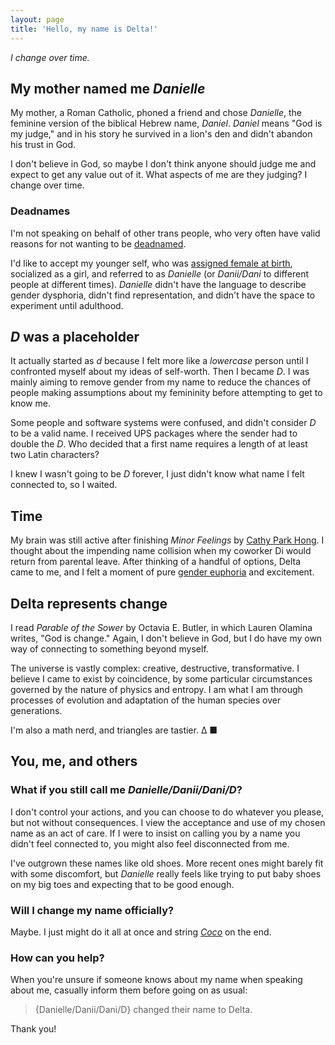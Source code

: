 ```yaml
---
layout: page
title: 'Hello, my name is Delta!'
---
```


_I change over time._

## My mother named me _Danielle_

My mother, a Roman Catholic, phoned a friend and chose _Danielle_, the feminine version of the biblical Hebrew name, _Daniel_. _Daniel_ means "God is my judge," and in his story he survived in a lion's den and didn't abandon his trust in God.

I don't believe in God, so maybe I don't think anyone should judge me and expect to get any value out of it. What aspects of me are they judging? I change over time.

### Deadnames

I'm not speaking on behalf of other trans people, who very often have valid reasons for not wanting to be [deadnamed](https://en.wikipedia.org/wiki/Deadnaming).

I'd like to accept my younger self, who was [assigned female at birth](https://lgbta.fandom.com/wiki/AFAB), socialized as a girl, and referred to as _Danielle_ (or _Danii/Dani_ to different people at different times). _Danielle_ didn't have the language to describe gender dysphoria, didn't find representation, and didn't have the space to experiment until adulthood.

## _D_ was a placeholder

It actually started as _d_ because I felt more like a _lowercase_ person until I confronted myself about my ideas of self-worth. Then I became _D_. I was mainly aiming to remove gender from my name to reduce the chances of people making assumptions about my femininity before attempting to get to know me.

Some people and software systems were confused, and didn't consider _D_ to be a valid name. I received UPS packages where the sender had to double the _D_. Who decided that a first name requires a length of at least two Latin characters?

I knew I wasn't going to be _D_ forever, I just didn't know what name I felt connected to, so I waited.

## Time

My brain was still active after finishing _Minor Feelings_ by [Cathy Park Hong](http://www.cathyparkhong.com/books). I thought about the impending name collision when my coworker Di would return from parental leave. After thinking of a handful of options, Delta came to me, and I felt a moment of pure [gender euphoria](https://gender.fandom.com/wiki/Gender_Euphoria) and excitement.

## Delta represents change

I read _Parable of the Sower_ by Octavia E. Butler, in which Lauren Olamina writes, "God is change." Again, I don't believe in God, but I do have my own way of connecting to something beyond myself.

The universe is vastly complex: creative, destructive, transformative. I believe I came to exist by coincidence, by some particular circumstances governed by the nature of physics and entropy. I am what I am through processes of evolution and adaptation of the human species over generations.

I'm also a math nerd, and triangles are tastier. Δ ■

## You, me, and others

### What if you still call me _Danielle/Danii/Dani/D_?

I don't control your actions, and you can choose to do whatever you please, but not without consequences. I view the acceptance and use of my chosen name as an act of care. If I were to insist on calling you by a name you didn't feel connected to, you might also feel disconnected from me.

I've outgrown these names like old shoes. More recent ones might barely fit with some discomfort, but _Danielle_ really feels like trying to put baby shoes on my big toes and expecting that to be good enough.

### Will I change my name officially?

Maybe. I just might do it all at once and string [_Coco_](https://alexcoco.com) on the end.

### How can you help?

When you're unsure if someone knows about my name when speaking about me, casually inform them before going on as usual:

> {Danielle/Danii/Dani/D} changed their name to Delta.

Thank you!
